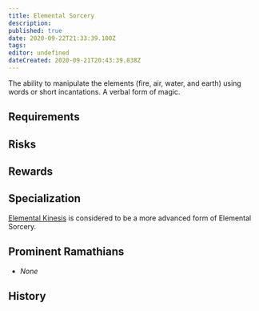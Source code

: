 ```yaml
---
title: Elemental Sorcery
description: 
published: true
date: 2020-09-22T21:33:39.100Z
tags: 
editor: undefined
dateCreated: 2020-09-21T20:43:39.838Z
---
```


The ability to manipulate the elements (fire, air, water, and earth) using words or short incantations. A verbal form of magic.

## Requirements

## Risks

## Rewards

## Specialization

[Elemental Kinesis](/trades/elemental-kinesis) is considered to be a more advanced form of Elemental Sorcery.

## Prominent Ramathians

- *None*

## History


